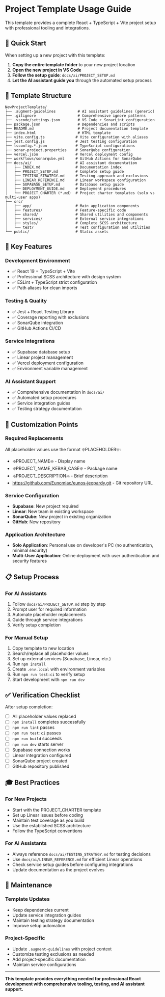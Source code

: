 # Project Template Usage Guide

This template provides a complete React + TypeScript + Vite project setup with professional tooling and integrations.

## 🚀 **Quick Start**

When setting up a new project with this template:

1. **Copy the entire template folder** to your new project location
2. **Open the new project in VS Code**
3. **Follow the setup guide**: `docs/ai/PROJECT_SETUP.md`
4. **Let the AI assistant guide you** through the automated setup process

## 📁 **Template Structure**

```
NewProjectTemplate/
├── .augment-guidelines          # AI assistant guidelines (generic)
├── .gitignore                   # Comprehensive ignore patterns
├── .vscode/settings.json        # VS Code + SonarLint configuration
├── package.json                 # Dependencies and scripts
├── README.md                    # Project documentation template
├── index.html                   # HTML template
├── vite.config.ts              # Vite configuration with aliases
├── jest.config.js              # Jest testing configuration
├── tsconfig.*.json             # TypeScript configurations
├── sonar-project.properties    # SonarQube configuration
├── vercel.json                 # Vercel deployment config
├── workflows/sonarqube.yml     # GitHub Actions for SonarQube
├── docs/ai/                    # AI assistant documentation
│   ├── INDEX.md                # Documentation index
│   ├── PROJECT_SETUP.md        # Complete setup guide
│   ├── TESTING_STRATEGY.md     # Testing approach and exclusions
│   ├── LINEAR_REFERENCE.md     # Linear workspace configuration
│   ├── SUPABASE_SETUP.md       # Database setup guide
│   ├── DEPLOYMENT_GUIDE.md     # Deployment procedures
│   └── PROJECT_CHARTER (*.md)  # Project charter templates (solo vs multi-user apps)
├── src/
│   ├── app/                    # Main application components
│   ├── features/               # Feature-specific code
│   ├── shared/                 # Shared utilities and components
│   ├── services/               # External service integrations
│   ├── styles/                 # Complete SCSS architecture
│   └── test/                   # Test configuration and utilities
└── public/                     # Static assets
```

## 🎯 **Key Features**

### **Development Environment**
- ✅ React 19 + TypeScript + Vite
- ✅ Professional SCSS architecture with design system
- ✅ ESLint + TypeScript strict configuration
- ✅ Path aliases for clean imports

### **Testing & Quality**
- ✅ Jest + React Testing Library
- ✅ Coverage reporting with exclusions
- ✅ SonarQube integration
- ✅ GitHub Actions CI/CD

### **Service Integrations**
- ✅ Supabase database setup
- ✅ Linear project management
- ✅ Vercel deployment configuration
- ✅ Environment variable management

### **AI Assistant Support**
- ✅ Comprehensive documentation in `docs/ai/`
- ✅ Automated setup procedures
- ✅ Service integration guides
- ✅ Testing strategy documentation

## 🔧 **Customization Points**

### **Required Replacements**
All placeholder values use the format ❇️PLACEHOLDER❇️:

- ❇️PROJECT_NAME❇️ - Display name
- ❇️PROJECT_NAME_KEBAB_CASE❇️ - Package name
- ❇️PROJECT_DESCRIPTION❇️ - Brief description
- https://github.com/Eunomiac/eunos-jeopardy.git - Git repository URL

### **Service Configuration**
- **Supabase**: New project required
- **Linear**: New team in existing workspace
- **SonarQube**: New project in existing organization
- **GitHub**: New repository

### **Application Architecture**
- **Solo Application**: Personal use on developer's PC (no authentication, minimal security)
- **Multi-User Application**: Online deployment with user authentication and security features

## 📋 **Setup Process**

### **For AI Assistants**
1. Follow `docs/ai/PROJECT_SETUP.md` step by step
2. Prompt user for required information
3. Automate placeholder replacements
4. Guide through service integrations
5. Verify setup completion

### **For Manual Setup**
1. Copy template to new location
2. Search/replace all placeholder values
3. Set up external services (Supabase, Linear, etc.)
4. Run `npm install`
5. Create `.env.local` with environment variables
6. Run `npm run test:ci` to verify setup
7. Start development with `npm run dev`

## ✅ **Verification Checklist**

After setup completion:

- [ ] All placeholder values replaced
- [ ] `npm install` completes successfully
- [ ] `npm run lint` passes
- [ ] `npm run test:ci` passes
- [ ] `npm run build` succeeds
- [ ] `npm run dev` starts server
- [ ] Supabase connection works
- [ ] Linear integration configured
- [ ] SonarQube project created
- [ ] GitHub repository published

## 🎓 **Best Practices**

### **For New Projects**
- Start with the PROJECT_CHARTER template
- Set up Linear issues before coding
- Maintain test coverage as you build
- Use the established SCSS architecture
- Follow the TypeScript conventions

### **For AI Assistants**
- Always reference `docs/ai/TESTING_STRATEGY.md` for testing decisions
- Use `docs/ai/LINEAR_REFERENCE.md` for efficient Linear operations
- Check service setup guides before configuring integrations
- Update documentation as the project evolves

## 🔄 **Maintenance**

### **Template Updates**
- Keep dependencies current
- Update service integration guides
- Maintain testing strategy documentation
- Improve setup automation

### **Project-Specific**
- Update `.augment-guidelines` with project context
- Customize testing exclusions as needed
- Add project-specific documentation
- Maintain service configurations

---

**This template provides everything needed for professional React development with comprehensive tooling, testing, and AI assistant support.**
